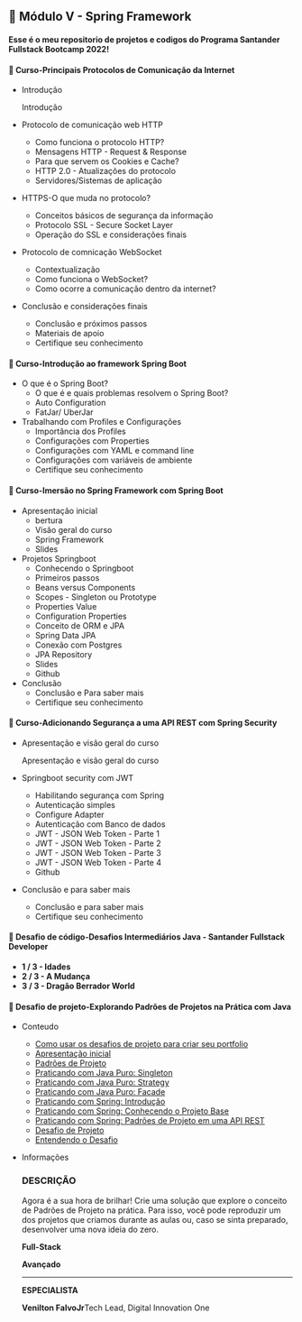 <h2 dir="auto"> 🚦 Módulo V - Spring Framework </h2>
<h4> Esse é o meu repositorio de projetos e codigos do Programa Santander Fullstack Bootcamp 2022! </h4>


<h4> 🎯 Curso-Principais Protocolos de Comunicação da Internet </h4>

- Introdução
    
    Introdução
    
- Protocolo de comunicação web HTTP
    - Como funciona o protocolo HTTP?
    - Mensagens HTTP - Request & Response
    - Para que servem os Cookies e Cache?
    - HTTP 2.0 - Atualizações do protocolo
    - Servidores/Sistemas de aplicação
- HTTPS-O que muda no protocolo?
    - Conceitos básicos de segurança da informação
    - Protocolo SSL - Secure Socket Layer
    - Operação do SSL e considerações finais
- Protocolo de comnicação WebSocket
    - Contextualização
    - Como funciona o WebSocket?
    - Como ocorre a comunicação dentro da internet?
- Conclusão e considerações finais
    - Conclusão e próximos passos
    - Materiais de apoio
    - Certifique seu conhecimento

<h4> 🎯 Curso-Introdução ao framework Spring Boot </h4>

- O que é o Spring Boot?
    - O que é e quais problemas resolvem o Spring Boot?
    - Auto Configuration
    - FatJar/ UberJar
- Trabalhando com Profiles e Configurações
    - Importância dos Profiles
    - Configurações com Properties
    - Configurações com YAML e command line
    - Configurações com variáveis de ambiente
    - Certifique seu conhecimento


<h4> 🎯 Curso-Imersão no Spring Framework com Spring Boot </h4>

- Apresentação inicial
    - bertura
    - Visão geral do curso
    - Spring Framework
    - Slides
- Projetos Springboot
    - Conhecendo o Springboot
    - Primeiros passos
    - Beans versus Components
    - Scopes - Singleton ou Prototype
    - Properties Value
    - Configuration Properties
    - Conceito de ORM e JPA
    - Spring Data JPA
    - Conexão com Postgres
    - JPA Repository
    - Slides
    - Github
- Conclusão
    - Conclusão e Para saber mais
    - Certifique seu conhecimento


<h4> 🎯 Curso-Adicionando Segurança a uma API REST com Spring Security </h4>

- Apresentação e visão geral do curso
    
    Apresentação e visão geral do curso
    
- Springboot security com JWT
    - Habilitando segurança com Spring
    - Autenticação simples
    - Configure Adapter
    - Autenticação com Banco de dados
    - JWT - JSON Web Token - Parte 1
    - JWT - JSON Web Token - Parte 2
    - JWT - JSON Web Token - Parte 3
    - JWT - JSON Web Token - Parte 4
    - Github
- Conclusão e para saber mais
    - Conclusão e para saber mais
    - Certifique seu conhecimento


<h4> 🎯 Desafio de código-Desafios Intermediários Java - Santander Fullstack Developer </h4>

- **1 / 3 - Idades**
- **2 / 3 - A Mudança**
- **3 / 3 - Dragão Berrador World**



<h4> 🎯 Desafio de projeto-Explorando Padrões de Projetos na Prática com Java </h4>

- Conteudo
    - [Como usar os desafios de projeto para criar seu portfolio](https://web.dio.me/lab/explorando-padroes-de-projetos-na-pratica-com-java/learning/153606ac-4b80-42e6-a8a1-8bf117b60617)
    - [Apresentação inicial](https://web.dio.me/lab/explorando-padroes-de-projetos-na-pratica-com-java/learning/e86281ce-844c-46d6-970f-6badc1a59f23)
    - [Padrões de Projeto](https://web.dio.me/lab/explorando-padroes-de-projetos-na-pratica-com-java/learning/dbad4e6b-fc8e-4215-b305-435b0ad652c1)
    - [Praticando com Java Puro: Singleton](https://web.dio.me/lab/explorando-padroes-de-projetos-na-pratica-com-java/learning/fed94247-3cf7-4b04-a9b2-ead7bfd1c51a)
    - [Praticando com Java Puro: Strategy](https://web.dio.me/lab/explorando-padroes-de-projetos-na-pratica-com-java/learning/9fb47191-db28-4fe2-894b-274f8c5cd24f)
    - [Praticando com Java Puro: Facade](https://web.dio.me/lab/explorando-padroes-de-projetos-na-pratica-com-java/learning/b85aef03-dad2-4e21-bbbf-e40aa02a9519)
    - [Praticando com Spring: Introdução](https://web.dio.me/lab/explorando-padroes-de-projetos-na-pratica-com-java/learning/5da490c2-92d1-4976-a718-dd49d1b1c061)
    - [Praticando com Spring: Conhecendo o Projeto Base](https://web.dio.me/lab/explorando-padroes-de-projetos-na-pratica-com-java/learning/975a7cad-08ec-43be-9f34-5c3c65aa6ba7)
    - [Praticando com Spring: Padrões de Projeto em uma API REST](https://web.dio.me/lab/explorando-padroes-de-projetos-na-pratica-com-java/learning/5393f0ce-16cc-4132-9285-77743f5c6bb3)
    - [Desafio de Projeto](https://web.dio.me/lab/explorando-padroes-de-projetos-na-pratica-com-java/learning/fd169729-dfdd-4bc5-af7c-8bd74bbfc145)
    - [Entendendo o Desafio](https://web.dio.me/lab/explorando-padroes-de-projetos-na-pratica-com-java/learning/12f4a1a6-714d-442e-8fe3-141a7f7a63da)
- Informações
    
    ### **DESCRIÇÃO**
    
    Agora é a sua hora de brilhar! Crie uma solução que explore o conceito de Padrões de Projeto na prática. Para isso, você pode reproduzir um dos projetos que criamos durante as aulas ou, caso se sinta preparado, desenvolver uma nova ideia do zero.
    
    ****Full-Stack****
    
    ****Avançado****
    
    ---
    
    ****ESPECIALISTA****
    
    ****Venilton FalvoJr****Tech Lead, Digital Innovation One











































































































